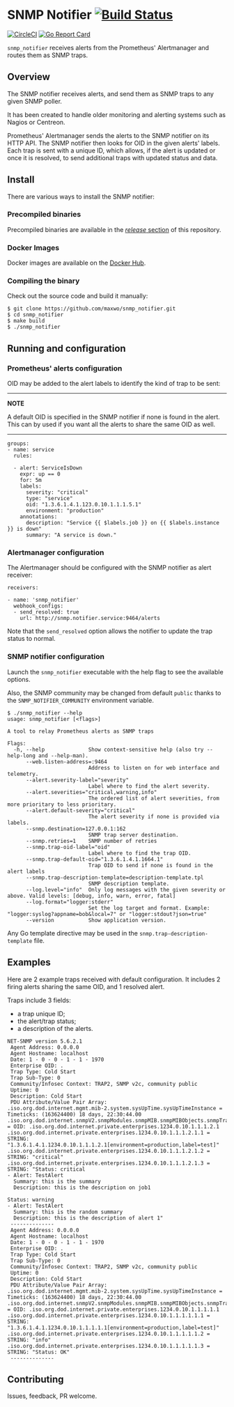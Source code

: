# SNMP Notifier [![Build Status](https://travis-ci.org/maxwo/snmp_notifier.svg?branch=master)](https://travis-ci.org/maxwo/snmp_notifier)

[![CircleCI](https://circleci.com/gh/maxwo/snmp_notifier/tree/master.svg?style=svg)](https://circleci.com/gh/maxwo/snmp_notifier/tree/master)
[![Go Report Card](https://goreportcard.com/badge/github.com/maxwo/snmp_notifier)](https://goreportcard.com/report/github.com/maxwo/snmp_notifier)

`snmp_notifier` receives alerts from the Prometheus' Alertmanager and routes them as SNMP traps.

## Overview

The SNMP notifier receives alerts, and send them as SNMP traps to any given SNMP poller.

It has been created to handle older monitoring and alerting systems such as Nagios or Centreon.

Prometheus' Alertmanager sends the alerts to the SNMP notifier on its HTTP API. The SNMP notifier then looks for OID in the given alerts' labels. Each trap is sent with a unique ID, which allows, if the alert is updated or once it is resolved, to send additional traps with updated status and data.

## Install

There are various ways to install the SNMP notifier:

### Precompiled binaries

Precompiled binaries are available in the [*release* section](https://github.com/maxwo/snmp_notifier/releases) of this repository.

### Docker Images

Docker images are available on the [Docker Hub](https://hub.docker.com/r/maxwo/snmp-notifier).

### Compiling the binary

Check out the source code and build it manually:

```
$ git clone https://github.com/maxwo/snmp_notifier.git
$ cd snmp_notifier
$ make build
$ ./snmp_notifier
```

## Running and configuration

### Prometheus' alerts configuration

OID may be added to the alert labels to identify the kind of trap to be sent:

---
**NOTE**

A default OID is specified in the SNMP notifier if none is found in the alert. This can by used if you want all the alerts to share the same OID as well.

---

```
groups:
- name: service
  rules:

  - alert: ServiceIsDown
    expr: up == 0
    for: 5m
    labels:
      severity: "critical"
      type: "service"
      oid: "1.3.6.1.4.1.123.0.10.1.1.1.5.1"
      environment: "production"
    annotations:
      description: "Service {{ $labels.job }} on {{ $labels.instance }} is down"
      summary: "A service is down."
```

### Alertmanager configuration

The Alertmanager should be configured with the SNMP notifier as alert receiver:

```
receivers:

- name: 'snmp_notifier'
  webhook_configs:
  - send_resolved: true
    url: http://snmp.notifier.service:9464/alerts
```

Note that the `send_resolved` option allows the notifier to update the trap status to normal.

### SNMP notifier configuration

Launch the `snmp_notifier` executable with the help flag to see the available options.

Also, the SNMP community may be changed from default `public` thanks to the `SNMP_NOTIFIER_COMMUNITY` environment variable.

```
$ ./snmp_notifier --help
usage: snmp_notifier [<flags>]

A tool to relay Prometheus alerts as SNMP traps

Flags:
  -h, --help              Show context-sensitive help (also try --help-long and --help-man).
      --web.listen-address=:9464
                          Address to listen on for web interface and telemetry.
      --alert.severity-label="severity"
                          Label where to find the alert severity.
      --alert.severities="critical,warning,info"
                          The ordered list of alert severities, from more prioritary to less prioritary.
      --alert.default-severity="critical"
                          The alert severity if none is provided via labels.
      --snmp.destination=127.0.0.1:162
                          SNMP trap server destination.
      --snmp.retries=1    SNMP number of retries
      --snmp.trap-oid-label="oid"
                          Label where to find the trap OID.
      --snmp.trap-default-oid="1.3.6.1.4.1.1664.1"
                          Trap OID to send if none is found in the alert labels
      --snmp.trap-description-template=description-template.tpl
                          SNMP description template.
      --log.level="info"  Only log messages with the given severity or above. Valid levels: [debug, info, warn, error, fatal]
      --log.format="logger:stderr"
                          Set the log target and format. Example: "logger:syslog?appname=bob&local=7" or "logger:stdout?json=true"
      --version           Show application version.
```

Any Go template directive may be used in the `snmp.trap-description-template` file.

## Examples

Here are 2 example traps received with default configuration. It includes 2 firing alerts sharing the same OID, and 1 resolved alert.

Traps include 3 fields:
* a trap unique ID;
* the alert/trap status;
* a description of the alerts.

```
NET-SNMP version 5.6.2.1
 Agent Address: 0.0.0.0
 Agent Hostname: localhost
 Date: 1 - 0 - 0 - 1 - 1 - 1970
 Enterprise OID: .
 Trap Type: Cold Start
 Trap Sub-Type: 0
 Community/Infosec Context: TRAP2, SNMP v2c, community public
 Uptime: 0
 Description: Cold Start
 PDU Attribute/Value Pair Array:
.iso.org.dod.internet.mgmt.mib-2.system.sysUpTime.sysUpTimeInstance = Timeticks: (163624400) 18 days, 22:30:44.00
.iso.org.dod.internet.snmpV2.snmpModules.snmpMIB.snmpMIBObjects.snmpTrap.snmpTrapOID.0 = OID: .iso.org.dod.internet.private.enterprises.1234.0.10.1.1.1.2.1
.iso.org.dod.internet.private.enterprises.1234.0.10.1.1.1.2.1.1 = STRING: "1.3.6.1.4.1.1234.0.10.1.1.1.2.1[environment=production,label=test]"
.iso.org.dod.internet.private.enterprises.1234.0.10.1.1.1.2.1.2 = STRING: "critical"
.iso.org.dod.internet.private.enterprises.1234.0.10.1.1.1.2.1.3 = STRING: "Status: critical
- Alert: TestAlert
  Summary: this is the summary
  Description: this is the description on job1

Status: warning
- Alert: TestAlert
  Summary: this is the random summary
  Description: this is the description of alert 1"
 --------------
 Agent Address: 0.0.0.0
 Agent Hostname: localhost
 Date: 1 - 0 - 0 - 1 - 1 - 1970
 Enterprise OID: .
 Trap Type: Cold Start
 Trap Sub-Type: 0
 Community/Infosec Context: TRAP2, SNMP v2c, community public
 Uptime: 0
 Description: Cold Start
 PDU Attribute/Value Pair Array:
.iso.org.dod.internet.mgmt.mib-2.system.sysUpTime.sysUpTimeInstance = Timeticks: (163624400) 18 days, 22:30:44.00
.iso.org.dod.internet.snmpV2.snmpModules.snmpMIB.snmpMIBObjects.snmpTrap.snmpTrapOID.0 = OID: .iso.org.dod.internet.private.enterprises.1234.0.10.1.1.1.1.1
.iso.org.dod.internet.private.enterprises.1234.0.10.1.1.1.1.1.1 = STRING: "1.3.6.1.4.1.1234.0.10.1.1.1.1.1[environment=production,label=test]"
.iso.org.dod.internet.private.enterprises.1234.0.10.1.1.1.1.1.2 = STRING: "info"
.iso.org.dod.internet.private.enterprises.1234.0.10.1.1.1.1.1.3 = STRING: "Status: OK"
 --------------
 ```

## Contributing

Issues, feedback, PR welcome.
